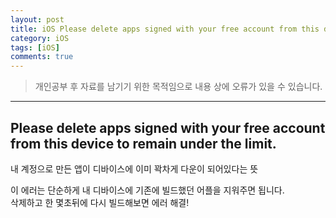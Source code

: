```yaml
---
layout: post
title: iOS Please delete apps signed with your free account from this device to remain under the limit.
category: iOS
tags: [iOS]
comments: true
---
```


> 개인공부 후 자료를 남기기 위한 목적임으로 내용 상에 오류가 있을 수 있습니다.    

<hr>

## Please delete apps signed with your free account from this device to remain under the limit.

내 계정으로 만든 앱이 디바이스에 이미 꽉차게 다운이 되어있다는 뜻

이 에러는 단순하게 내 디바이스에 기존에 빌드했던 어플을 지워주면 됩니다.<br>
삭제하고 한 몇초뒤에 다시 빌드해보면 에러 해결!
